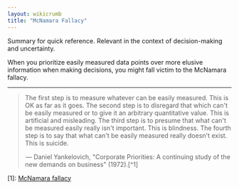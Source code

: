 ```yaml
---
layout: wikicrumb 
title: "McNamara Fallacy"
---
```


Summary for quick reference. Relevant in the context of decision-making and uncertainty.

When you prioritize easily measured data points over more elusive information when making decisions, you might fall victim to the McNamara fallacy.

---

> The first step is to measure whatever can be easily measured. This is OK as far as it goes. The second step is to disregard that which can't be easily measured or to give it an arbitrary quantitative value. This is artificial and misleading. The third step is to presume that what can't be measured easily really isn't important. This is blindness. The fourth step is to say that what can't be easily measured really doesn't exist. This is suicide.
> 
>  —  Daniel Yankelovich, "Corporate Priorities: A continuing study of the new demands on business" (1972).[^1]

[1]: [McNamara fallacy](https://en.wikipedia.org/wiki/McNamara_fallacy)
